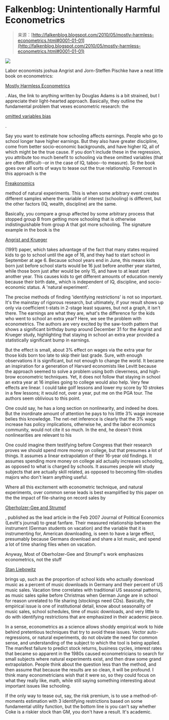 <!--yml
category: 未分类
date: 2024-05-12 21:31:36
-->

# Falkenblog: Unintentionally Harmful Econometrics

> 来源：[http://falkenblog.blogspot.com/2010/05/mostly-harmless-econometrics.html#0001-01-01](http://falkenblog.blogspot.com/2010/05/mostly-harmless-econometrics.html#0001-01-01)

[![](img/907df8007e0835da3302943f2d9343d6.png)](https://blogger.googleusercontent.com/img/b/R29vZ2xl/AVvXsEiEg3tclSucrfdi3AsL6ICp-FDGQU7aBhUCt_MBMYeUT3_Ow_EwrzVV7l83_og_H879L0deZ6vhYz7_IpbxdpGcAXGNkRNZG0-MAxREg2XW6A1D80ZUy2MO54dDpkCEXJ9YLPla2g/s1600/econ.gif)

Labor economists joshua Angrist and Jorn-Steffen Pischke have a neat little book on econometrics:

[Mostly Harmless Econometrics](http://www.mostlyharmlesseconometrics.com/)

. Alas, the link to anything written by Douglas Adams is a bit strained, but I appreciate their light-hearted approach. Basically, they outline the fundamental problem that vexes econometric research: the

[omitted variables bias](http://carecon.org.uk/UWEcourse/OVbias.pdf)

.

Say you want to estimate how schooling affects earnings. People who go to school longer have higher earnings. But they also have greater discipline, come from better socio-economic backgrounds, and have higher IQ, all of which might be the true cause. If you don't include these in the regression, you attribute too much benefit to schooling via these omitted variables (that are often difficult--or in the case of IQ, taboo--to measure). So the book goes over all sorts of ways to tease out the true relationship. Foremost in this approach is the

[Freakonomics](http://en.wikipedia.org/wiki/Freakonomics)

method of natural experiments. This is when some arbitrary event creates different samples where the variable of interest (schooling) is different, but the other factors (IQ, wealth, discipline) are the same.

Basically, you compare a group affected by some arbitrary process that stopped group B from getting more schooling that is otherwise indistinguishable from group A that got more schooling. The signature example in the book is the

[Angrist and Krueger](http://aysps.gsu.edu/isp/files/ISP_SUMMER_SCHOOL_2008_ERARD_INSTRUMENTAL_VARIABLES.pdf)

(1991) paper, which takes advantage of the fact that many states required kids to go to school until the age of 16, and they had to start school in September at age 6\. Because school years end in June, this means kids born just before school starts would be 16 just before another year started, while those born just after would be only 15, and have to at least start another year. This causes kids to get different amounts of education merely because their birth date,, which is independent of IQ, discipline, and socio-economic status. A 'natural experiment'.

The precise methods of finding 'identifying restrictions' is not so important. It's the mainstay of rigorous research, but ultimately, if your result shows up only via coefficient t-stats in 2-stage least squares, but not a graph, it isn't there. The earnings are what they are, what's the difference for the kids who went to school an extra year? Here, we see the problem with econometrics. The authors are very excited by the saw-tooth pattern that shows a significant birthday bump around December 31 for the Angrist and Krueger study, highlighting that staying in school an extra year provided a statistically significant bump in earnings.

But the effect is small, about 3% effect on wages via the extra year for those kids born too late to skip their last grade. Sure, with enough observations it is significant, but not enough to change the world. It became an inspiration for a generation of Harvard economists like Levitt because the approach seemed to solve a problem using both cleverness, and high-brow econometric techniques. Yet, it does not follow that staying in school an extra year at 16 implies going to college would also help. Very few effects are linear. I could take golf lessons and lower my score by 10 strokes in a few lessons; it would not, over a year, put me on the PGA tour. The authors seem oblivious to this point.

One could say, he has a long section on nonlinearity, and indeed he does. But the inordinate amount of attention he pays to his little 3% wage increase belies this knowledge. The net-net inference is clearly that the 3% wage increase has policy implications, otherwise he, and the labor economics community, would not cite it so much. In the end, he doesn't think nonlinearities are relevant to his

One could imagine them testifying before Congress that their research proves we should spend more money on college, but that presumes a lot of things. It assumes a linear extrapolation of their 16-year old findings. It assumes spending more money on college aid actually increases schooling, as opposed to what is charged by schools. It assumes people will study subjects that are actually skill related, as opposed to becoming film-studies majors who don't learn anything useful.

Where all this excitement with econometric technique, and natural experiments, over common sense leads is best examplified by this paper on the the impact of file-sharing on record sales by

[Oberholzer-Gee and Strumpf](https://docs.google.com/viewer?url=http://www.unc.edu/~cigar/papers/FileSharing_March2004.pdf)

, published as the lead article in the Feb 2007 Journal of Political Economics (Levitt's journal) to great fanfare. Their measured relationship between the instrument (German students on vacation) and the variable that it is instrumenting for, American downloading, is seen to have a large effect, presumably because Germans download and share a lot music, and spend a lot of time sharing files when on vacation.

Anyway, Most of Oberholzer-Gee and Strumpf's work emphasizes econometrics, not the stuff

[Stan Liebowitz](http://papers.ssrn.com/sol3/papers.cfm?abstract_id=1598037)

brings up, such as the proportion of school kids who actually download music as a percent of music downloads in Germany and their percent of US music sales. Vacation time correlates with traditional US seasonal patterns, as music sales spike before Christmas when German Junge are in school for reason unrelated to file sharing (stockings need CDs). Basically, the empirical issue is one of institutional detail, know about seasonality of music sales, school schedules, time of music downloads, and very little to do with identifying restrictions that are emphasized in their academic piece.

In a sense, econometrics as a science allows shoddy empirical work to hide behind pretentious techniques that try to avoid these issues. Vector auto-regressions, or natural experiments, do not obviate the need for common sense, and understanding of the subject to which the tool is being applied. The manifest failure to predict stock returns, business cycles, interest rates that became so apparent in the 1980s caused econometricians to search for small subjects where natural experiments exist, and then draw some grand extrapolation. People think about the question less than the method, and then assume that because the results are so clean, it will be profound. I think many econometricians wish that it were so, so they could focus on what they really like, math, while still saying something interesting about important issues like schooling.

If the only way to tease out, say, the risk premium, is to use a method-of-moments estimation with 3 identifying restrictions based on some fundamental utility function, but the bottom line is you can't say whether Coke is a riskier stock than GM, you don't have a result. It's academic.